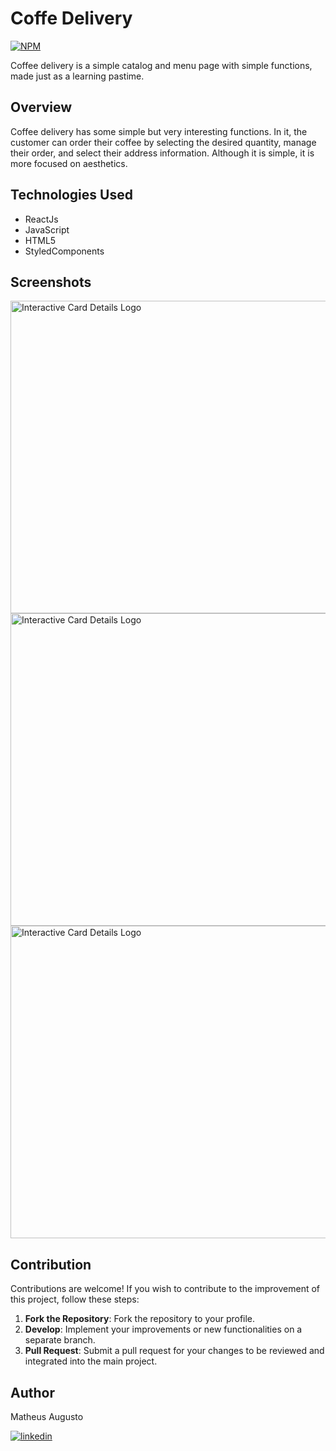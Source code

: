 # Coffe Delivery

[![NPM](https://img.shields.io/npm/l/react)](https://github.com/Toddynh0BR/Coffe-Delivery/blob/main/LICENSE) 

Coffee delivery is a simple catalog and menu page with simple functions, made just as a learning pastime.

## Overview

Coffee delivery has some simple but very interesting functions. In it, the customer can order their coffee by selecting the desired quantity, manage their order, and select their address information. Although it is simple, it is more focused on aesthetics.

## Technologies Used

- ReactJs
- JavaScript
- HTML5
- StyledComponents

  
## Screenshots

<img src="https://github.com/MUHGYVT/Assets/blob/main/Coffe1.png" alt="Interactive Card Details Logo" width="1700" height="500">

<img src="https://github.com/MUHGYVT/Assets/blob/main/Coffe2.png" alt="Interactive Card Details Logo" width="1700" height="500">

<img src="https://github.com/MUHGYVT/Assets/blob/main/Coffe3.png" alt="Interactive Card Details Logo" width="1700" height="500">



## Contribution

Contributions are welcome! If you wish to contribute to the improvement of this project, follow these steps:

1. **Fork the Repository**: Fork the repository to your profile.
2. **Develop**: Implement your improvements or new functionalities on a separate branch.
3. **Pull Request**: Submit a pull request for your changes to be reviewed and integrated into the main project.

## Author

Matheus Augusto

[![linkedin](https://img.shields.io/badge/linkedin-0A66C2?style=for-the-badge&logo=linkedin&logoColor=white)](https://www.linkedin.com/in/matheus-augusto-a950672a1/)

